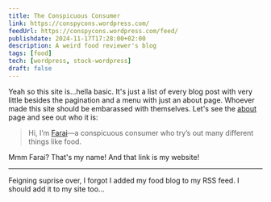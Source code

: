 ```yaml
---
title: The Conspicuous Consumer
link: https://conspycons.wordpress.com/
feedUrl: https://conspycons.wordpress.com/feed/
publishdate: 2024-11-17T17:28:00+02:00
description: A weird food reviewer's blog
tags: [food]
tech: [wordpress, stock-wordpress]
draft: false
---
```


Yeah so this site is...hella basic. It's just a list of every blog post with very little besides the pagination and a menu with just an about page. Whoever made this site should be embarassed with themselves. Let's see the [about](https://conspycons.wordpress.com/about/) page and see out who it is:

> Hi, I’m [Farai](https://im.farai.xyz/)—a conspicuous consumer who try’s out many different things like food.

Mmm Farai? That's my name! And that link is my website!

___

Feigning suprise over, I forgot I added my food blog to my RSS feed. I should add it to my site too...
